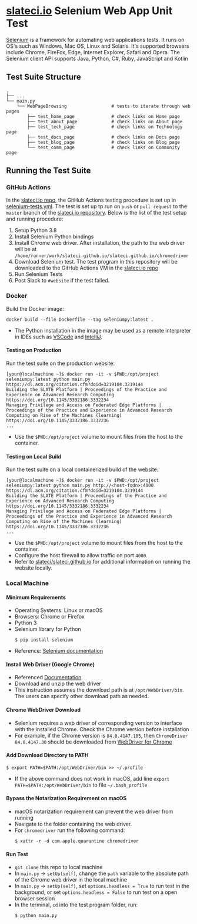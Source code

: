# [slateci.io](https://slateci.io/) Selenium Web App Unit Test

[Selenium](https://www.selenium.dev/documentation/en/) is a framework for automating web applications tests. It runs on OS's such as Windows, Mac OS, Linux and Solaris. It's supported browsers include Chrome, FireFox, Edge, Internet Explorer, Safari and Opera. The Selenium client API supports Java, Python, C#, Ruby, JavaScript and Kotlin

## Test Suite Structure

    .
    ├── ...
    └── main.py                 
        └── WebPageBrowsing                 # tests to iterate through web pages
            ├── test_home_page              # check links on Home page
            ├── test_about_page             # check links on About page
            ├── test_tech_page              # check links on Technology page
            ├── test_docs_page              # check links on Docs page
            ├── test_blog_page              # check links on Blog page
            └── test_comm_page              # check links on Community page

## Running the Test Suite

### GitHub Actions

In the [slateci.io repo](https://github.com/slateci/slateci.github.io), the GitHub Actions testing procedure is set up in [selenium-tests.yml](https://github.com/slateci/slateci.github.io/blob/master/.github/workflows/selenium-tests.yml). The test is set up tp run on `push` or `pull request` to the `master` branch of the [slateci.io repository](https://github.com/slateci/slateci.github.io). Below is the list of the test setup and running procedure:
1. Setup Python 3.8 
2. Install Selenium Python bindings
3. Install Chrome web driver. After installation, the path to the web driver will be at `/home/runner/work/slateci.github.io/slateci.github.io/chromedriver`
4. Download Selenium test. The test program in this repository will be downloaded to the GitHub Actions VM in the [slateci.io repo](https://github.com/slateci/slateci.github.io)
5. Run Selenium Tests
6. Post Slack to `#website` if the test failed.

### Docker

Build the Docker image:

```shell
docker build --file Dockerfile --tag seleniumpy:latest .
```

* The Python installation in the image may be used as a remote interpreter in IDEs such as [VSCode](https://devblogs.microsoft.com/python/remote-python-development-in-visual-studio-code/) and [IntelliJ](https://www.jetbrains.com/help/idea/configuring-remote-python-sdks.html).

#### Testing on Production

Run the test suite on the production website:

```shell
[your@localmachine ~]$ docker run -it -v $PWD:/opt/project seleniumpy:latest python main.py
https://dl.acm.org/citation.cfm?doid=3219104.3219144
Building the SLATE Platform | Proceedings of the Practice and Experience on Advanced Research Computing
https://doi.org/10.1145/3332186.3332234
Managing Privilege and Access on Federated Edge Platforms | Proceedings of the Practice and Experience in Advanced Research Computing on Rise of the Machines (learning)
https://doi.org/10.1145/3332186.3332236
...
```

* Use the `$PWD:/opt/project` volume to mount files from the host to the container.

#### Testing on Local Build

Run the test suite on a local containerized build of the website:

```shell
[your@localmachine ~]$ docker run -it -v $PWD:/opt/project seleniumpy:latest python main.py http://<host-fqdn>:4000
https://dl.acm.org/citation.cfm?doid=3219104.3219144
Building the SLATE Platform | Proceedings of the Practice and Experience on Advanced Research Computing
https://doi.org/10.1145/3332186.3332234
Managing Privilege and Access on Federated Edge Platforms | Proceedings of the Practice and Experience in Advanced Research Computing on Rise of the Machines (learning)
https://doi.org/10.1145/3332186.3332236
...
```

* Use the `$PWD:/opt/project` volume to mount files from the host to the container.
* Configure the host firewall to allow traffic on port `4000`.
* Refer to [slateci/slateci.github.io](https://github.com/slateci/slateci.github.io) for additional information on running the website locally.

### Local Machine

#### Minimum Requirements

* Operating Systems: Linux or macOS
* Browsers: Chrome or Firefox
* Python 3
* Selenium library for Python
  ```shell
  $ pip install selenium
  ```
* Reference: [Selenium documentation](https://www.selenium.dev/documentation/en/)

#### Install Web Driver (Google Chrome)

* Referenced [Documentation](https://selenium-python.readthedocs.io/installation.html)
* Download and unzip the web driver
* This instruction assumes the download path is at `/opt/WebDriver/bin`. The users can specify other download path as needed.

#### Chrome WebDriver Download

* Selenium requires a web driver of corresponding version to interface with the installed Chrome. Check the Chrome version before installation
* For example, if the Chrome version is `84.0.4147.105`, then `ChromeDriver 84.0.4147.30` should be downloaded from [WebDriver for Chrome](https://sites.google.com/a/chromium.org/chromedriver/downloads)

#### Add Download Directory to PATH

```shell
$ export PATH=$PATH:/opt/WebDriver/bin >> ~/.profile
```

* If the above command does not work in macOS, add line `export PATH=$PATH:/opt/WebDriver/bin` to file `~/.bash_profile`

#### Bypass the Notarization Requirement on macOS

* macOS notarization requirement can prevent the web driver from running
* Navigate to the folder containing the web driver.
* For `chromedriver` run the following command:
  ```shell
  $ xattr -r -d com.apple.quarantine chromedriver 
  ```
#### Run Test

* `git clone` this repo to local machine
* In `main.py` -> `setUp(self)`, change the `path` variable to the absolute path of the Chrome web driver in the local machine
* In `main.py` -> `setUp(self)`, set `options.headless = True` to run test in the background, or set `options.headless = False` to run test on a open browser session
* In the terminal, `cd` into the test program folder, run:
  ```bash
  $ python main.py
  ```
